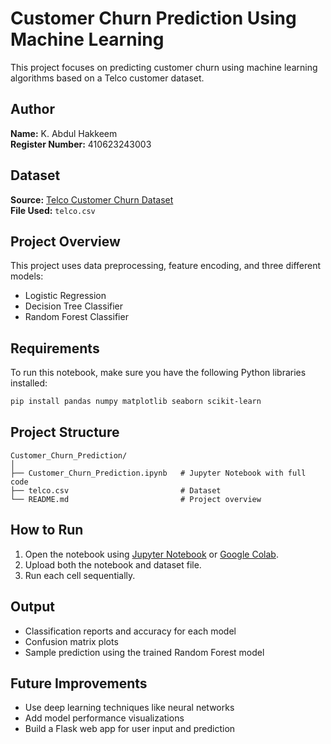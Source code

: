 # Customer Churn Prediction Using Machine Learning

This project focuses on predicting customer churn using machine learning algorithms based on a Telco customer dataset.

## Author  
**Name:** K. Abdul Hakkeem  
**Register Number:** 410623243003  

## Dataset  
**Source:** [Telco Customer Churn Dataset](https://www.kaggle.com/datasets/blastchar/telco-customer-churn)  
**File Used:** `telco.csv`

## Project Overview  
This project uses data preprocessing, feature encoding, and three different models:
- Logistic Regression
- Decision Tree Classifier
- Random Forest Classifier

## Requirements  
To run this notebook, make sure you have the following Python libraries installed:
```bash
pip install pandas numpy matplotlib seaborn scikit-learn
```

## Project Structure  
```
Customer_Churn_Prediction/
│
├── Customer_Churn_Prediction.ipynb   # Jupyter Notebook with full code
├── telco.csv                         # Dataset
└── README.md                         # Project overview
```

## How to Run  
1. Open the notebook using [Jupyter Notebook](https://jupyter.org/install) or [Google Colab](https://colab.research.google.com/).
2. Upload both the notebook and dataset file.
3. Run each cell sequentially.

## Output  
- Classification reports and accuracy for each model
- Confusion matrix plots
- Sample prediction using the trained Random Forest model

## Future Improvements  
- Use deep learning techniques like neural networks  
- Add model performance visualizations  
- Build a Flask web app for user input and prediction
